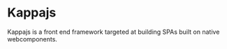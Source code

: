 # Kappajs

Kappajs is a front end framework targeted at building SPAs built on native webcomponents.
